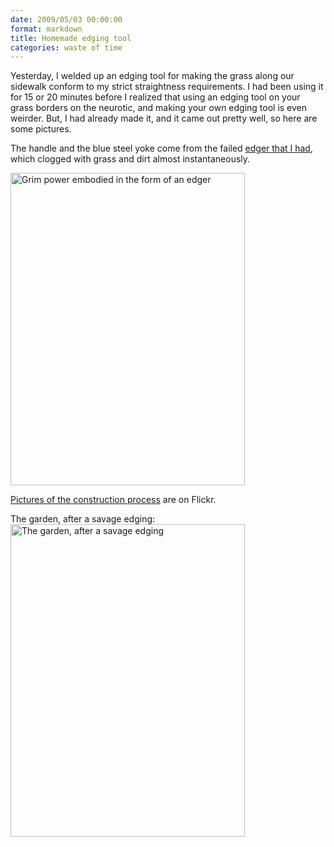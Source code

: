 ```yaml
---
date: 2009/05/03 00:00:00
format: markdown
title: Homemade edging tool
categories: waste of time
---
```

Yesterday, I welded up an edging tool for making the grass along our sidewalk conform to my strict straightness requirements. I had been using it for 15 or 20 minutes before I realized that using an edging tool on your grass borders on the neurotic, and making your own edging tool is even weirder. But, I had already made it, and it came out pretty well, so here are some pictures.

The handle and the blue steel yoke come from the failed <a href="http://www.acehardwaresuperstore.com/true-temper-rotary-edger-612-p-57874.html?ref=42">edger that I had</a>, which clogged with grass and dirt almost instantaneously.

<a href="http://www.flickr.com/photos/pingswept/3495621050/in/set-72157617554307541/"><img src="http://pingswept.org/img/grim_power_embodied_as_an_edger.jpg" alt="Grim power embodied in the form of an edger" title="Grim power embodied in the form of an edger" width="375" height="500" class="aligncenter size-full" /></a>

[Pictures of the construction process][1] are on Flickr.

The garden, after a savage edging:
<a href="http://www.flickr.com/photos/pingswept/3498749642/in/set-72157617554307541/"><img src="http://pingswept.org/img/edged_garden.jpg" alt="The garden, after a savage edging" title="The garden, after a savage edging" width="375" height="500" class="aligncenter size-full" /></a>

[1]: http://www.flickr.com/photos/pingswept/sets/72157617554307541/
